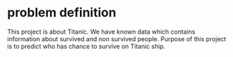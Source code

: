 # problem definition

This project is about Titanic. We have known data which contains information about survived and non survived people.
Purpose of this project is to predict who has chance to survive on Titanic ship.
